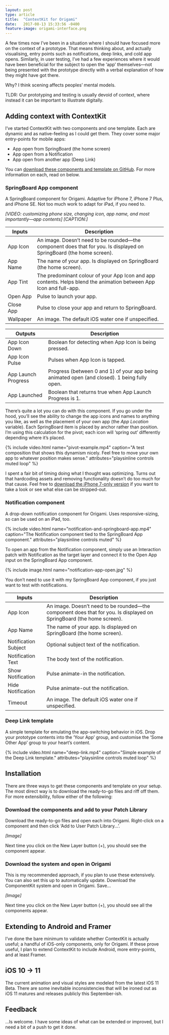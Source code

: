 ```yaml
---
layout: post
type: article
title:  "ContextKit for Origami"
date:   2017-08-13 15:33:56 -0400
feature-image: origami-interface.png
---
```


A few times now I’ve been in a situation where I should have focused more on the context of a prototype. That means thinking about, and actually visualising, entry points such as notifications, deep links, and cold app opens. Similarly, in user testing, I’ve had a few experiences where it would have been beneficial for the subject to open the ‘app’ themselves—not being presented with the prototype directly with a verbal explanation of how they might have got there.

Why? I think scening affects peoples’ mental models.

TLDR: Our prototyping and testing is usually devoid of context, where instead it can be important to illustrate digitally.


## Adding context with ContextKit
I’ve started ContextKit with two components and one template. Each are dynamic and as native-feeling as I could get them. They cover some major entry-points for mobile apps:

- App open from SpringBoard (the home screen)
- App open from a Notification
- App open from another app (Deep Link)

You can [download these components and template on GitHub][github]. For more information on each, read on below.

### SpringBoard App component
A SpringBoard component for Origami. Adaptive for iPhone 7, iPhone 7 Plus, and iPhone SE. Not too much work to adapt for iPad, if you need to.

*[VIDEO: customizing phone size, changing icon, app name, and most importantly—app contents]*
*[CAPTION:]*

| **Inputs** | **Description**                                                                                                      |
| ---------- | -------------------------------------------------------------------------------------------------------------------- |
| App Icon   | An image. Doesn’t need to be rounded—the component does that for you. Is displayed on SpringBoard (the home screen). |
| App Name   | The name of your app. Is displayed on SpringBoard (the home screen).                                                 |
| App Tint   | The predominant colour of your App Icon and app contents. Helps blend the animation between App Icon and full-app.   |
| Open App   | Pulse to launch your app.                                                                                            |
| Close App  | Pulse to close your app and return to SpringBoard.                                                                   |
| Wallpaper  | An image. The default iOS water one if unspecified.                                                                  |

| **Outputs**         | **Description**                                                                              |
| ------------------- | -------------------------------------------------------------------------------------------- |
| App Icon Down       | Boolean for detecting when App Icon is being pressed.                                        |
| App Icon Pulse      | Pulses when App Icon is tapped.                                                              |
| App Launch Progress | Progress (between 0 and 1) of your app being animated open (and closed). 1 being fully open. |
| App Launched        | Boolean that returns true when App Launch Progress is 1.                                     |


There’s quite a lot you can do with this component. If you go under the hood, you’ll see the ability to change the app icons and names to anything you like, as well as the placement of your own app (the *App Location* variable). Each SpringBoard item is placed by anchor rather than position. I’m using this calculation for the pivot; each icon will ‘spring out’ differently depending where it’s placed.

{% include video.html name="pivot-example.mp4" caption="A test composition that shows this dynamism nicely. Feel free to move your own app to whatever position makes sense." attributes="playsinline controls muted loop" %}

I spent a fair bit of timing doing what I thought was optimizing. Turns out that hardcoding assets and removing functionality doesn’t do too much for that cause. Feel free to [download the iPhone 7-only version](https://github.com/dannyalright/contextkit/blob/master/examples/SpringBoard%20App%20iPhone%207.origami) if you want to take a look or see what else can be stripped-out.


### Notification component
A drop-down notification component for Origami. Uses responsive-sizing, so can be used on an iPad, too.

{% include video.html name="notification-and-springboard-app.mp4" caption="The Notification component tied to the SpringBoard App component." attributes="playsinline controls muted" %}

To open an app from the Notification component, simply use an Interaction patch with Notification as the target layer and connect it to the Open App input on the SpringBoard App component.

{% include image.html name="notification-app-open.jpg" %}

You don’t need to use it with my SpringBoard App component, if you just want to test with notifications.

| **Inputs**           | **Description**                                                                                                      |
| -------------------- | -------------------------------------------------------------------------------------------------------------------- |
| App Icon             | An image. Doesn’t need to be rounded—the component does that for you. Is displayed on SpringBoard (the home screen). |
| App Name             | The name of your app. Is displayed on SpringBoard (the home screen).                                                 |
| Notification Subject | Optional subject text of the notification.                                                                           |
| Notification Text    | The body text of the notification.                                                                                   |
| Show Notification    | Pulse animate-in the notification.                                                                                   |
| Hide Notification    | Pulse animate-out the notification.                                                                                  |
| Timeout              | An image. The default iOS water one if unspecified.                                                                  |



### Deep Link template
A simple template for emulating the app-switching behavior in iOS. Drop your prototype contents into the ‘Your App’ group, and customise the ‘Some Other App’ group to your heart’s content.

{% include video.html name="deep-link.mp4" caption="Simple example of the Deep Link template." attributes="playsinline controls muted loop" %}


## Installation
There are three ways to get these components and template on your setup. The most direct way is to download the ready-to-go files and riff off them. For more extensibility, follow either of the following:

### Download the components and add to your Patch Library
Download the ready-to-go files and open each into Origami. Right-click on a component and then click ‘Add to User Patch Library…’.

*[Image]*

Next time you click on the New Layer button (+), you should see the component appear.

### Download the system and open in Origami
This is my recommended approach, if you plan to use these extensively. You can also set this up to automatically update. Download the ComponentKit system and open in Origami. Save…

*[Image]*

Next time you click on the New Layer button (+), you should see all the components appear.


## Extending to Android and Framer

I’ve done the bare minimum to validate whether ContextKit is actually useful; a handful of iOS-only components, only for Origami. If these prove useful, I plan to extend ContextKit to include Android, more entry-points, and at least Framer.


## iOS 10 → 11

The current animation and visual styles are modeled from the latest iOS 11 Beta. There are some inevitable inconsistencies that will be ironed out as iOS 11 matures and releases publicly this September-ish.


## Feedback

…Is welcome. I have some ideas of what can be extended or improved, but I need a bit of a push to get it done.

[github]:https://github.com/dannyalright/contextkit/
